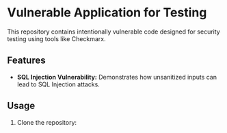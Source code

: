 # Vulnerable Application for Testing

This repository contains intentionally vulnerable code designed for security testing using tools like Checkmarx.

## Features
- **SQL Injection Vulnerability:** Demonstrates how unsanitized inputs can lead to SQL Injection attacks.

## Usage
1. Clone the repository:
   ```bash
 

